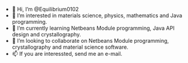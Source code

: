 - 👋 Hi, I’m @Equilibrium0102
- 👀 I’m interested in materials science, physics, mathematics and Java programming.
- 🌱 I’m currently learning Netbeans Module programming, Java API design and crystallography.
- 💞️ I’m looking to collaborate on Netbeans Module programming, crystallography and material science software.
- 📫 If you are interessted, send me an e-mail.

<!---
Equilibrium0102/Equilibrium0102 is a ✨ special ✨ repository because its `README.md` (this file) appears on your GitHub profile.
You can click the Preview link to take a look at your changes.
--->
